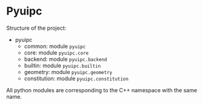 # Pyuipc

Structure of the project:
- pyuipc
    - common: module `pyuipc` 
    - core: module `pyuipc.core`
    - backend: module `pyuipc.backend`
    - builtin: module `pyuipc.builtin`
    - geometry: module `pyuipc.geometry`
    - constitution: module `pyuipc.constitution`

All python modules are corresponding to the C++ namespace with the same name.